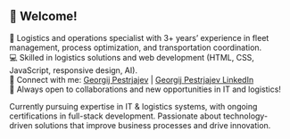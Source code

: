 ## 👋 Welcome!

🚚 Logistics and operations specialist with 3+ years’ experience in fleet management, process optimization, and transportation coordination.  
💻 Skilled in logistics solutions and web development (HTML, CSS, JavaScript, responsive design, AI).  
🔗 Connect with me: [Georgij Pestrjajev](https://github.com/visper17) | [Georgij Pestrjajev LinkedIn](https://www.linkedin.com/in/georgij-pestrjajev-61780b2b2/)  
🤝 Always open to collaborations and new opportunities in IT and logistics!

Currently pursuing expertise in IT & logistics systems, with ongoing certifications in full-stack development. Passionate about technology-driven solutions that improve business processes and drive innovation.
